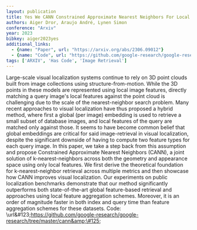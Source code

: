 ```yaml
---
layout: publication
title: Yes We CANN Constrained Approximate Nearest Neighbors For Local Feature-based Visual Localization
authors: Aiger Dror, Araujo André, Lynen Simon
conference: "Arxiv"
year: 2023
bibkey: aiger2023yes
additional_links:
  - {name: "Paper", url: "https://arxiv.org/abs/2306.09012"}
  - {name: "Code", url: "https://github.com/google-research/google-research/tree/master/cann}"}
tags: ['ARXIV', 'Has Code', 'Image Retrieval']
---
```

Large-scale visual localization systems continue to rely on 3D point clouds built from image collections using structure-from-motion. While the 3D points in these models are represented using local image features, directly matching a query image's local features against the point cloud is challenging due to the scale of the nearest-neighbor search problem. Many recent approaches to visual localization have thus proposed a hybrid method, where first a global (per image) embedding is used to retrieve a small subset of database images, and local features of the query are matched only against those. It seems to have become common belief that global embeddings are critical for said image-retrieval in visual localization, despite the significant downside of having to compute two feature types for each query image. In this paper, we take a step back from this assumption and propose Constrained Approximate Nearest Neighbors (CANN), a joint solution of k-nearest-neighbors across both the geometry and appearance space using only local features. We first derive the theoretical foundation for k-nearest-neighbor retrieval across multiple metrics and then showcase how CANN improves visual localization. Our experiments on public localization benchmarks demonstrate that our method significantly outperforms both state-of-the-art global feature-based retrieval and approaches using local feature aggregation schemes. Moreover, it is an order of magnitude faster in both index and query time than feature aggregation schemes for these datasets. Code: \url&amp;\#123;https://github.com/google-research/google-research/tree/master/cann&amp;\#125;
